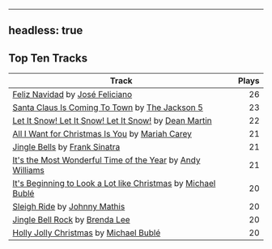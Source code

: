 
---
headless: true
---

## Top Ten Tracks

| Track | Plays |
| --- |  ---: |
|[Feliz Navidad](/songs/feliz-navidad) by [José Feliciano](/artists/jose-feliciano-30507)| 26|
|[Santa Claus Is Coming To Town](/songs/santa-claus-is-coming-to-town) by [The Jackson 5](/artists/the-jackson-5-35053)| 23|
|[Let It Snow! Let It Snow! Let It Snow!](/songs/let-it-snow-let-it-snow-let-it-snow) by [Dean Martin](/artists/dean-martin-6555)| 22|
|[All I Want for Christmas Is You](/songs/all-i-want-for-christmas-is-you) by [Mariah Carey](/artists/mariah-carey-31885)| 21|
|[Jingle Bells](/songs/jingle-bells) by [Frank Sinatra](/artists/frank-sinatra-739)| 21|
|[It's the Most Wonderful Time of the Year](/songs/its-the-most-wonderful-time-of-the-year) by [Andy Williams](/artists/andy-williams-16425)| 21|
|[It's Beginning to Look a Lot like Christmas](/songs/its-beginning-to-look-a-lot-like-christmas) by [Michael Bublé](/artists/michael-buble-58319)| 20|
|[Sleigh Ride](/songs/sleigh-ride) by [Johnny Mathis](/artists/johnny-mathis-14581)| 20|
|[Jingle Bell Rock](/songs/jingle-bell-rock) by [Brenda Lee](/artists/brenda-lee-18115)| 20|
|[Holly Jolly Christmas](/songs/holly-jolly-christmas) by [Michael Bublé](/artists/michael-buble-58319)| 20|
